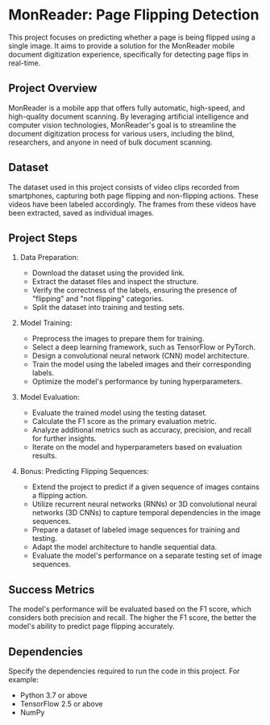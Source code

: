 # MonReader: Page Flipping Detection

This project focuses on predicting whether a page is being flipped using a single image. It aims to provide a solution for the MonReader mobile document digitization experience, specifically for detecting page flips in real-time.

## Project Overview

MonReader is a mobile app that offers fully automatic, high-speed, and high-quality document scanning. By leveraging artificial intelligence and computer vision technologies, MonReader's goal is to streamline the document digitization process for various users, including the blind, researchers, and anyone in need of bulk document scanning.

## Dataset

The dataset used in this project consists of video clips recorded from smartphones, capturing both page flipping and non-flipping actions. These videos have been labeled accordingly. The frames from these videos have been extracted, saved as individual images.


## Project Steps

1. Data Preparation:
   - Download the dataset using the provided link.
   - Extract the dataset files and inspect the structure.
   - Verify the correctness of the labels, ensuring the presence of "flipping" and "not flipping" categories.
   - Split the dataset into training and testing sets.

2. Model Training:
   - Preprocess the images to prepare them for training.
   - Select a deep learning framework, such as TensorFlow or PyTorch.
   - Design a convolutional neural network (CNN) model architecture.
   - Train the model using the labeled images and their corresponding labels.
   - Optimize the model's performance by tuning hyperparameters.

3. Model Evaluation:
   - Evaluate the trained model using the testing dataset.
   - Calculate the F1 score as the primary evaluation metric.
   - Analyze additional metrics such as accuracy, precision, and recall for further insights.
   - Iterate on the model and hyperparameters based on evaluation results.

4. Bonus: Predicting Flipping Sequences:
   - Extend the project to predict if a given sequence of images contains a flipping action.
   - Utilize recurrent neural networks (RNNs) or 3D convolutional neural networks (3D CNNs) to capture temporal dependencies in the image sequences.
   - Prepare a dataset of labeled image sequences for training and testing.
   - Adapt the model architecture to handle sequential data.
   - Evaluate the model's performance on a separate testing set of image sequences.

## Success Metrics

The model's performance will be evaluated based on the F1 score, which considers both precision and recall. The higher the F1 score, the better the model's ability to predict page flipping accurately.

## Dependencies

Specify the dependencies required to run the code in this project. For example:
- Python 3.7 or above
- TensorFlow 2.5 or above
- NumPy


